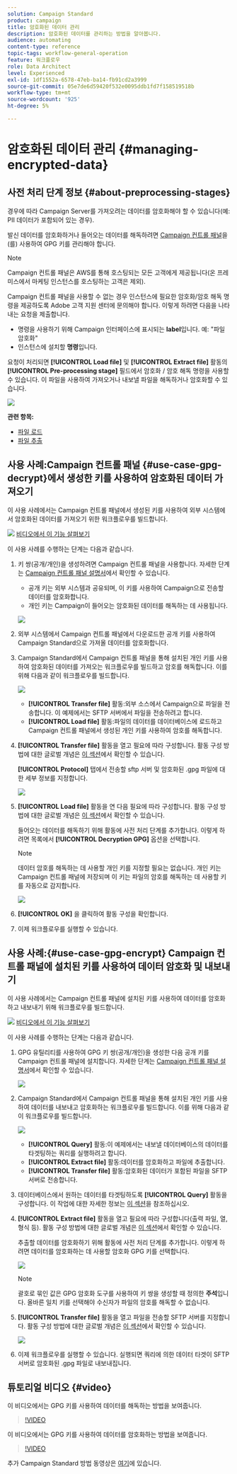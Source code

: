 ```yaml
---
solution: Campaign Standard
product: campaign
title: 암호화된 데이터 관리
description: 암호화된 데이터를 관리하는 방법을 알아봅니다.
audience: automating
content-type: reference
topic-tags: workflow-general-operation
feature: 워크플로우
role: Data Architect
level: Experienced
exl-id: 1df1552a-6578-47eb-ba14-fb91cd2a3999
source-git-commit: 05e7de6d59420f532e0095ddb1fd7f158519518b
workflow-type: tm+mt
source-wordcount: '925'
ht-degree: 5%

---
```


# 암호화된 데이터 관리 {#managing-encrypted-data}

## 사전 처리 단계 정보 {#about-preprocessing-stages}

경우에 따라 Campaign Server를 가져오려는 데이터를 암호화해야 할 수 있습니다(예: PII 데이터가 포함되어 있는 경우).

발신 데이터를 암호화하거나 들어오는 데이터를 해독하려면 [Campaign 컨트롤 패널](https://experienceleague.adobe.com/docs/control-panel/using/instances-settings/gpg-keys-management.html?lang=ko)을(를) 사용하여 GPG 키를 관리해야 합니다.

>[!NOTE]
>
>Campaign 컨트롤 패널은 AWS를 통해 호스팅되는 모든 고객에게 제공됩니다(온 프레미스에서 마케팅 인스턴스를 호스팅하는 고객은 제외).

Campaign 컨트롤 패널을 사용할 수 없는 경우 인스턴스에 필요한 암호화/암호 해독 명령을 제공하도록 Adobe 고객 지원 센터에 문의해야 합니다. 이렇게 하려면 다음을 나타내는 요청을 제출합니다.

* 명령을 사용하기 위해 Campaign 인터페이스에 표시되는 **label**&#x200B;입니다. 예: &quot;파일 암호화&quot;
* 인스턴스에 설치할 **명령**&#x200B;입니다.

요청이 처리되면 **[!UICONTROL Load file]** 및 **[!UICONTROL Extract file]** 활동의 **[!UICONTROL Pre-processing stage]** 필드에서 암호화 / 암호 해독 명령을 사용할 수 있습니다. 이 파일을 사용하여 가져오거나 내보낼 파일을 해독하거나 암호화할 수 있습니다.

![](assets/preprocessing-encryption.png)

**관련 항목:**

* [파일 로드](../../automating/using/load-file.md)
* [파일 추출](../../automating/using/extract-file.md)

## 사용 사례:Campaign 컨트롤 패널 {#use-case-gpg-decrypt}에서 생성한 키를 사용하여 암호화된 데이터 가져오기

이 사용 사례에서는 Campaign 컨트롤 패널에서 생성된 키를 사용하여 외부 시스템에서 암호화된 데이터를 가져오기 위한 워크플로우를 빌드합니다.

![](assets/do-not-localize/how-to-video.png) [비디오에서 이 기능 살펴보기](#video)

이 사용 사례를 수행하는 단계는 다음과 같습니다.

1. 키 쌍(공개/개인)을 생성하려면 Campaign 컨트롤 패널을 사용합니다. 자세한 단계는 [Campaign 컨트롤 패널 설명서](https://experienceleague.adobe.com/docs/control-panel/using/instances-settings/gpg-keys-management.html#decrypting-data)에서 확인할 수 있습니다.

   * 공개 키는 외부 시스템과 공유되며, 이 키를 사용하여 Campaign으로 전송할 데이터를 암호화합니다.
   * 개인 키는 Campaign이 들어오는 암호화된 데이터를 해독하는 데 사용됩니다.

   ![](assets/gpg_generate.png)

1. 외부 시스템에서 Campaign 컨트롤 패널에서 다운로드한 공개 키를 사용하여 Campaign Standard으로 가져올 데이터를 암호화합니다.

1. Campaign Standard에서 Campaign 컨트롤 패널을 통해 설치된 개인 키를 사용하여 암호화된 데이터를 가져오는 워크플로우를 빌드하고 암호를 해독합니다. 이를 위해 다음과 같이 워크플로우를 빌드합니다.

   ![](assets/gpg_workflow.png)

   * **[!UICONTROL Transfer file]** 활동:외부 소스에서 Campaign으로 파일을 전송합니다. 이 예제에서는 SFTP 서버에서 파일을 전송하려고 합니다.
   * **[!UICONTROL Load file]** 활동:파일의 데이터를 데이터베이스에 로드하고 Campaign 컨트롤 패널에서 생성된 개인 키를 사용하여 암호를 해독합니다.

1. **[!UICONTROL Transfer file]** 활동을 열고 필요에 따라 구성합니다. 활동 구성 방법에 대한 글로벌 개념은 [이 섹션](../../automating/using/load-file.md)에서 확인할 수 있습니다.

   **[!UICONTROL Protocol]** 탭에서 전송할 sftp 서버 및 암호화된 .gpg 파일에 대한 세부 정보를 지정합니다.

   ![](assets/gpg_transfer.png)

1. **[!UICONTROL Load file]** 활동을 연 다음 필요에 따라 구성합니다. 활동 구성 방법에 대한 글로벌 개념은 [이 섹션](../../automating/using/load-file.md)에서 확인할 수 있습니다.

   들어오는 데이터를 해독하기 위해 활동에 사전 처리 단계를 추가합니다. 이렇게 하려면 목록에서 **[!UICONTROL Decryption GPG]** 옵션을 선택합니다.

   >[!NOTE]
   >
   >데이터 암호를 해독하는 데 사용할 개인 키를 지정할 필요는 없습니다. 개인 키는 Campaign 컨트롤 패널에 저장되며 이 키는 파일의 암호를 해독하는 데 사용할 키를 자동으로 감지합니다.

   ![](assets/gpg_load.png)

1. **[!UICONTROL OK]** 을 클릭하여 활동 구성을 확인합니다.

1. 이제 워크플로우를 실행할 수 있습니다.

## 사용 사례:{#use-case-gpg-encrypt} Campaign 컨트롤 패널에 설치된 키를 사용하여 데이터 암호화 및 내보내기

이 사용 사례에서는 Campaign 컨트롤 패널에 설치된 키를 사용하여 데이터를 암호화하고 내보내기 위해 워크플로우를 빌드합니다.

![](assets/do-not-localize/how-to-video.png) [비디오에서 이 기능 살펴보기](#video)

이 사용 사례를 수행하는 단계는 다음과 같습니다.

1. GPG 유틸리티를 사용하여 GPG 키 쌍(공개/개인)을 생성한 다음 공개 키를 Campaign 컨트롤 패널에 설치합니다. 자세한 단계는 [Campaign 컨트롤 패널 설명서](https://experienceleague.adobe.com/docs/control-panel/using/instances-settings/gpg-keys-management.html#encrypting-data)에서 확인할 수 있습니다.

   ![](assets/gpg_install.png)

1. Campaign Standard에서 Campaign 컨트롤 패널을 통해 설치된 개인 키를 사용하여 데이터를 내보내고 암호화하는 워크플로우를 빌드합니다. 이를 위해 다음과 같이 워크플로우를 빌드합니다.

   ![](assets/gpg-workflow-export.png)

   * **[!UICONTROL Query]** 활동:이 예제에서는 내보낼 데이터베이스의 데이터를 타겟팅하는 쿼리를 실행하려고 합니다.
   * **[!UICONTROL Extract file]** 활동:데이터를 암호화하고 파일에 추출합니다.
   * **[!UICONTROL Transfer file]** 활동:암호화된 데이터가 포함된 파일을 SFTP 서버로 전송합니다.

1. 데이터베이스에서 원하는 데이터를 타겟팅하도록 **[!UICONTROL Query]** 활동을 구성합니다. 이 작업에 대한 자세한 정보는 [이 섹션](../../automating/using/query.md)을 참조하십시오.

1. **[!UICONTROL Extract file]** 활동을 열고 필요에 따라 구성합니다(출력 파일, 열, 형식 등). 활동 구성 방법에 대한 글로벌 개념은 [이 섹션](../../automating/using/extract-file.md)에서 확인할 수 있습니다.

   추출할 데이터를 암호화하기 위해 활동에 사전 처리 단계를 추가합니다. 이렇게 하려면 데이터를 암호화하는 데 사용할 암호화 GPG 키를 선택합니다.

   ![](assets/gpg-extract-stage.png)

   >[!NOTE]
   >
   >괄호로 묶인 값은 GPG 암호화 도구를 사용하여 키 쌍을 생성할 때 정의한 **주석**&#x200B;입니다. 올바른 일치 키를 선택해야 수신자가 파일의 암호를 해독할 수 없습니다.

1. **[!UICONTROL Transfer file]** 활동을 열고 파일을 전송할 SFTP 서버를 지정합니다. 활동 구성 방법에 대한 글로벌 개념은 [이 섹션](../../automating/using/transfer-file.md)에서 확인할 수 있습니다.

   ![](assets/gpg-transfer-encrypt.png)

1. 이제 워크플로우를 실행할 수 있습니다. 실행되면 쿼리에 의한 데이터 타겟이 SFTP 서버로 암호화된 .gpg 파일로 내보내집니다.

## 튜토리얼 비디오 {#video}

이 비디오에서는 GPG 키를 사용하여 데이터를 해독하는 방법을 보여줍니다.

>[!VIDEO](https://video.tv.adobe.com/v/35753?quality=12)

이 비디오에서는 GPG 키를 사용하여 데이터를 암호화하는 방법을 보여줍니다.

>[!VIDEO](https://video.tv.adobe.com/v/36380?quality=12)

추가 Campaign Standard 방법 동영상은 [여기](https://experienceleague.adobe.com/docs/campaign-standard-learn/tutorials/overview.html?lang=ko)에 있습니다.
